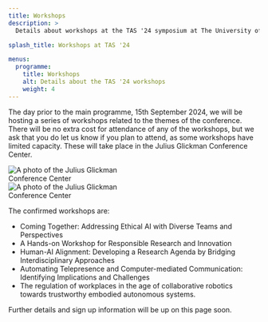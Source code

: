 ```yaml
---
title: Workshops
description: >
  Details about workshops at the TAS '24 symposium at The University of Texas at Austin.

splash_title: Workshops at TAS '24

menus:
  programme:
    title: Workshops
    alt: Details about the TAS '24 workshops
    weight: 4
---
```


The day prior to the main programme, 15th September 2024, we will be hosting a series of workshops related to the themes of the conference.  There will be no extra cost for attendance of any of the workshops, but we ask that you do let us know if you plan to attend, as some workshops have limited capacity. These will take place in the Julius Glickman Conference Center.

<div class="d-flex flex-row w-100">
    <img src="{{ "/assets/img/workshops/thumbnail_IMG_2521.jpg" | relative_url }}" alt="A photo of the Julius Glickman Conference Center" class="flex-shrink-1 m-2 rounded" style="max-width: 50%">
    <img src="{{ "/assets/img/workshops/thumbnail_IMG_2522.jpg" | relative_url }}" alt="A photo of the Julius Glickman Conference Center" class="flex-shrink-1 m-2 rounded" style="max-width: 50%">
</div>

The confirmed workshops are:

* Coming Together: Addressing Ethical AI with Diverse Teams and Perspectives
* A Hands-on Workshop for Responsible Research and Innovation
* Human-AI Alignment: Developing a Research Agenda by Bridging Interdisciplinary Approaches
* Automating Telepresence and Computer-mediated Communication: Identifying Implications and Challenges
* The regulation of workplaces in the age of collaborative robotics towards trustworthy embodied autonomous systems.

Further details and sign up information will be up on this page soon.


